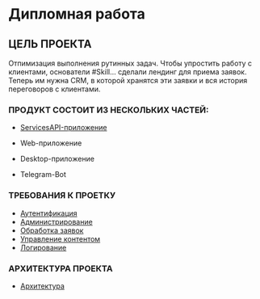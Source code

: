 # Дипломная работа

## ЦЕЛЬ ПРОЕКТА

Отпимизация выполнения рутинных задач. Чтобы упростить работу с клиентами, основатели #Skill... сделали лендинг для
приема заявок. Теперь им нужна CRM, в которой хранятся эти заявки и вся история
переговоров с клиентами. 


### ПРОДУКТ СОСТОИТ ИЗ НЕСКОЛЬКИХ ЧАСТЕЙ:

- [ServicesAPI-приложение](https://github.com/Lifanov1996/OptimizationTask.ServicesAPI/tree/main/ServicesAPI)

- Web-приложение

- Desktop-приложение

- Telegram-Bot


### ТРЕБОВАНИЯ К ПРОЕТКУ
+ [Аутентификация](https://github.com/Lifanov1996/OptimizationTask.ServicesAPI/wiki/%D0%90%D1%83%D1%82%D0%B5%D0%BD%D1%82%D0%B8%D1%84%D0%B8%D0%BA%D0%B0%D1%86%D0%B8%D1%8F)
+ [Администрирование](https://github.com/Lifanov1996/OptimizationTask.ServicesAPI/wiki/%D0%90%D0%B4%D0%BC%D0%B8%D0%BD%D0%B8%D1%81%D1%82%D1%80%D0%B8%D1%80%D0%BE%D0%B2%D0%B0%D0%BD%D0%B8%D0%B5)
+ [Обработка заявок](https://github.com/Lifanov1996/OptimizationTask.ServicesAPI/wiki/%D0%9E%D0%B1%D1%80%D0%B0%D0%B1%D0%BE%D1%82%D0%BA%D0%B0-%D0%B7%D0%B0%D1%8F%D0%B2%D0%BE%D0%BA)
+ [Управление контентом](https://github.com/Lifanov1996/OptimizationTask.ServicesAPI/wiki/%D0%A3%D0%BF%D1%80%D0%B0%D0%B2%D0%BB%D0%B5%D0%BD%D0%B8%D0%B5-%D0%BA%D0%BE%D0%BD%D1%82%D0%B5%D0%BD%D1%82%D0%BE%D0%BC)
+ [Логирование](https://github.com/Lifanov1996/OptimizationTask.ServicesAPI/wiki/%D0%9B%D0%BE%D0%B3%D0%B8%D1%80%D0%BE%D0%B2%D0%B0%D0%BD%D0%B8%D0%B5)


### АРХИТЕКТУРА ПРОЕКТА
+ [Архитектура](https://github.com/Lifanov1996/OptimizationTask.ServicesAPI/wiki/%D0%90%D1%80%D1%85%D0%B8%D1%82%D0%B5%D0%BA%D1%82%D1%83%D1%80%D0%B0)
